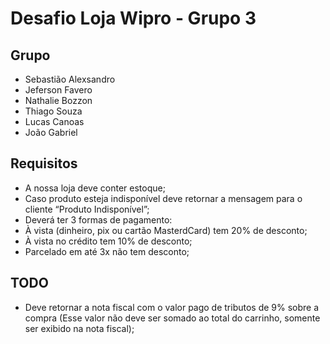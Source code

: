 # Desafio Loja Wipro - Grupo 3

## Grupo
- Sebastião Alexsandro
- Jeferson Favero
- Nathalie Bozzon
- Thiago Souza
- Lucas Canoas
- João Gabriel

## Requisitos  
- A nossa loja deve conter estoque; 
- Caso produto esteja indisponível deve retornar a mensagem para o cliente “Produto Indisponível”;  
- Deverá ter 3 formas de pagamento:  
- À vista (dinheiro, pix ou cartão MasterdCard) tem 20% de desconto;  
- À vista no crédito tem 10% de desconto;  
- Parcelado em até 3x não tem desconto;

## TODO 
- Deve retornar a nota fiscal com o valor pago de tributos de 9% sobre a compra (Esse valor não deve ser 
somado ao total do carrinho, somente ser exibido na nota fiscal); 
 
